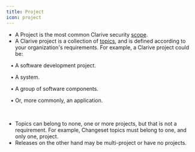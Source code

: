 ```yaml
---
title: Project
icon: project
---
```

* A Project is the most common Clarive security [scope](Concepts/scope).
* A Clarive project is a collection of [topics](Concepts/topic), and is defined according to your organization's requirements. For example, a Clarive project could be: <br />

&nbsp; &nbsp;• A software development project. <br />

&nbsp; &nbsp;• A system. <br />

&nbsp; &nbsp;• A group of software components. <br />

&nbsp; &nbsp;• Or, more commonly, an application.

<br />

* Topics can belong to none, one or more projects, but that is not a requirement. 
For example, Changeset topics must belong to one, and only one, project.
* Releases on the other hand may be multi-project or have no projects. 